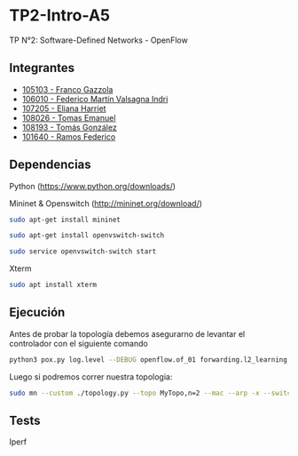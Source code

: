 # TP2-Intro-A5
TP N°2: Software-Defined Networks - OpenFlow

## Integrantes
- [105103 - Franco Gazzola](https://github.com/franco-jyq)
- [106010 - Federico Martín Valsagna Indri](https://github.com/FedericoValsagna)
- [107205 - Eliana Harriet](https://github.com/ElianaHarriet)
- [108026 - Tomas Emanuel](https://github.com/tomasemanuel)
- [108193 - Tomás González](https://github.com/tomasgonzz)
- [101640 - Ramos Federico](https://github.com/RamosFe)


## Dependencias

Python  (https://www.python.org/downloads/)

Mininet & Openswitch (http://mininet.org/download/)

```bash
sudo apt-get install mininet
```
```bash
sudo apt-get install openvswitch-switch
```
```bash
sudo service openvswitch-switch start
```

Xterm

```bash
sudo apt install xterm
```

## Ejecución
Antes de probar la topología debemos asegurarno de levantar el controlador con el siguiente comando

```bash
python3 pox.py log.level --DEBUG openflow.of_01 forwarding.l2_learning controller
```

Luego si podremos correr nuestra topologia:

```bash
sudo mn --custom ./topology.py --topo MyTopo,n=2 --mac --arp -x --switch ovsk --controller remote
```

## Tests

Iperf








